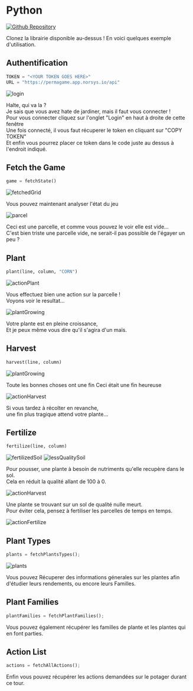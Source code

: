 # Python

[![Github Repository](https://img.shields.io/badge/Repository-Github-f5f5f5.svg)](https://github.com/Permagame-2021/python-bot/)

Clonez la librairie disponible au-dessus ! En voici quelques exemple d'utilisation.

## Authentification

```python
TOKEN = "<YOUR TOKEN GOES HERE>"
URL = "https://permagame.app.norsys.io/api"
```

<img src="https://raw.githubusercontent.com/Permagame-2021/python-bot/master/screenshots/login.png" title="login" className="otherImages">

Halte, qui va la ?<br/>
Je sais que vous avez hate de jardiner, mais il faut vous connecter !<br/>
Pour vous connecter cliquez sur l'onglet "Login" en haut à droite de cette fenêtre<br/>
Une fois connecté, il vous faut récuperer le token en cliquant sur "COPY TOKEN"<br/>
Et enfin vous pourrez placer ce token dans le code juste au dessus à l'endroit indiqué.

## Fetch the Game

```python
game = fetchState()
```

<img src="https://raw.githubusercontent.com/Permagame-2021/python-bot/master/screenshots/fetchedGarden.png" title="fetchedGrid" className="fetchedGarden">

Vous pouvez maintenant analyser l'état du jeu

<img src="https://raw.githubusercontent.com/Permagame-2021/python-bot/master/screenshots/fertilizedSoil.png" title="parcel" className="otherImages" />

Ceci est une parcelle, et comme vous pouvez le voir elle est vide... <br/>
C'est bien triste une parcelle vide, ne serait-il pas possible de l'égayer un peu ?

## Plant

```python
plant(line, column, "CORN")
```

<img src="https://raw.githubusercontent.com/Permagame-2021/python-bot/master/screenshots/actionPlant.png" title="actionPlant" className="otherImages">

Vous effectuez bien une action sur la parcelle !<br/>
Voyons voir le resultat...

<img src="https://raw.githubusercontent.com/Permagame-2021/python-bot/master/screenshots/plantGrowing.png" title="plantGrowing" className="otherImages">

Votre plante est en pleine croissance,<br/>
Et je peux même vous dire qu'il s'agira d'un maïs.

## Harvest

```python
harvest(line, column)
```

<img src="https://raw.githubusercontent.com/Permagame-2021/python-bot/master/screenshots/actionHarvest.png" title="plantGrowing" className="otherImages">

Toute les bonnes choses ont une fin
Ceci était une fin heureuse

<img src="https://raw.githubusercontent.com/Permagame-2021/python-bot/master/screenshots/plantDead.png" title="actionHarvest" className="otherImages">

Si vous tardez à récolter en revanche,<br/>
une fin plus tragique attend votre plante...

## Fertilize

```python
fertilize(line, column)
```

<img src="https://raw.githubusercontent.com/Permagame-2021/python-bot/master/screenshots/fertilizedSoil.png" title="fertilizedSoil" className="otherImages">
<img src="https://raw.githubusercontent.com/Permagame-2021/python-bot/master/screenshots/lessQualitySoil.png" title="lessQualitySoil" className="otherImages">

Pour pousser, une plante à besoin de nutriments qu'elle recupère dans le sol.<br/>
Cela en réduit la qualité allant de 100 à 0.

<img src="https://raw.githubusercontent.com/Permagame-2021/python-bot/master/screenshots/plantDeadNoQuality.png" title="actionHarvest" className="otherImages">

Une plante se trouvant sur un sol de qualité nulle meurt.<br/>
Pour éviter cela, pensez à fertiliser les parcelles de temps en temps.

<img src="https://raw.githubusercontent.com/Permagame-2021/python-bot/master/screenshots/actionFertilize.png" title="actionFertilize" className="otherImages">

## Plant Types

```python
plants = fetchPlantsTypes();
```

<img src="https://raw.githubusercontent.com/Permagame-2021/java-bot/master/screenshots/plants.png" title="plants" className="otherImages">

Vous pouvez Récuperer des informations génerales sur les plantes afin d'étudier leurs rendements, ou encore leurs Familles.

## Plant Families

```python
plantFamilies = fetchPlantFamilies();
```

Vous pouvez également récupérer les familles de plante et les plantes qui en font parties.

## Action List

```python
actions = fetchAllActions();
```

Enfin vous pouvez récupérer les actions demandées sur le potager durant ce tour.
